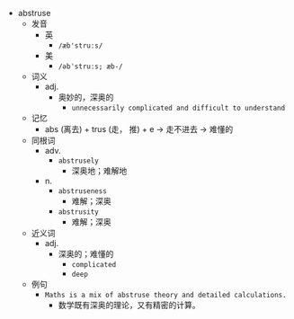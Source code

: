 - abstruse
  - 发音
    - 英
      - `/æb'struːs/`
    - 美
      - `/əbˈstruːs; æb-/`
  - 词义
    - adj.
      - 奥妙的，深奥的
        - `unnecessarily complicated and difficult to understand`
  - 记忆
    - abs (离去) + trus (走， 推) + e → 走不进去 → 难懂的
  - 同根词
    - adv.
      - `abstrusely`
        - 深奥地；难解地
    - n.
      - `abstruseness`
        - 难解；深奥
      - `abstrusity`
        - 难解；深奥
  - 近义词
    - adj.
      - 深奥的；难懂的
        - `complicated`
        - `deep`
  - 例句
    - `Maths is a mix of abstruse theory and detailed calculations.`
      - 数学既有深奥的理论，又有精密的计算。

